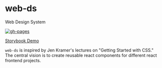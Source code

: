 # web-ds

Web Design System

[![gh-pages](https://github.com/mmncit/web-ds/actions/workflows/gh-pages-cd.yml/badge.svg)](https://github.com/mmncit/web-ds/actions/workflows/gh-pages-cd.yml)

[Storybook Demo](https://mmncit.github.io/web-ds)

`web-ds` is inspired by Jen Kramer's lectures on "Getting Started with CSS." The central vision is to create reusable react components for different react frontend projects.
